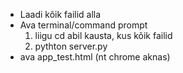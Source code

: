 - Laadi kõik failid alla
- Ava terminal/command prompt
  1. liigu cd abil kausta, kus kõik failid
  2. pythton server.py
- ava app_test.html (nt chrome aknas)
